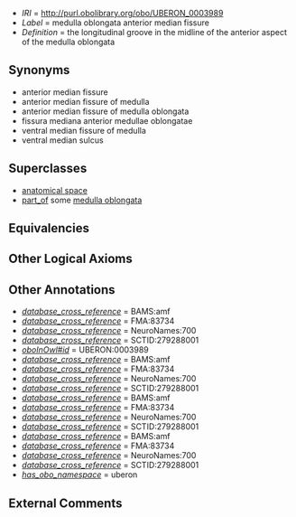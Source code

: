  * *IRI* = http://purl.obolibrary.org/obo/UBERON_0003989
 * *Label* = medulla oblongata anterior median fissure
 * *Definition* = the longitudinal groove in the midline of the anterior aspect of the medulla oblongata

## Synonyms

 * anterior median fissure
 * anterior median fissure of medulla
 * anterior median fissure of medulla oblongata
 * fissura mediana anterior medullae oblongatae
 * ventral median fissure of medulla
 * ventral median sulcus

## Superclasses

 * [anatomical space](../../UBERON/64/UBERON_0000464.md)
 * [part_of](../../BFO/50/BFO_0000050.md) some [medulla oblongata](../../UBERON/96/UBERON_0001896.md)

## Equivalencies


## Other Logical Axioms


## Other Annotations

 * *[database_cross_reference](../../ef/oboInOwl#hasDbXref.md)* = BAMS:amf
 * *[database_cross_reference](../../ef/oboInOwl#hasDbXref.md)* = FMA:83734
 * *[database_cross_reference](../../ef/oboInOwl#hasDbXref.md)* = NeuroNames:700
 * *[database_cross_reference](../../ef/oboInOwl#hasDbXref.md)* = SCTID:279288001
 * *[oboInOwl#id](../../id/oboInOwl#id.md)* = UBERON:0003989
 * *[database_cross_reference](../../ef/oboInOwl#hasDbXref.md)* = BAMS:amf
 * *[database_cross_reference](../../ef/oboInOwl#hasDbXref.md)* = FMA:83734
 * *[database_cross_reference](../../ef/oboInOwl#hasDbXref.md)* = NeuroNames:700
 * *[database_cross_reference](../../ef/oboInOwl#hasDbXref.md)* = SCTID:279288001
 * *[database_cross_reference](../../ef/oboInOwl#hasDbXref.md)* = BAMS:amf
 * *[database_cross_reference](../../ef/oboInOwl#hasDbXref.md)* = FMA:83734
 * *[database_cross_reference](../../ef/oboInOwl#hasDbXref.md)* = NeuroNames:700
 * *[database_cross_reference](../../ef/oboInOwl#hasDbXref.md)* = SCTID:279288001
 * *[database_cross_reference](../../ef/oboInOwl#hasDbXref.md)* = BAMS:amf
 * *[database_cross_reference](../../ef/oboInOwl#hasDbXref.md)* = FMA:83734
 * *[database_cross_reference](../../ef/oboInOwl#hasDbXref.md)* = NeuroNames:700
 * *[database_cross_reference](../../ef/oboInOwl#hasDbXref.md)* = SCTID:279288001
 * *[has_obo_namespace](../../ce/oboInOwl#hasOBONamespace.md)* = uberon

## External Comments

